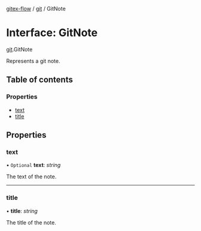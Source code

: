 [gitex-flow](../README.md) / [git](../modules/git.md) / GitNote

# Interface: GitNote

[git](../modules/git.md).GitNote

Represents a git note.

## Table of contents

### Properties

- [text](git.gitnote.md#text)
- [title](git.gitnote.md#title)

## Properties

### text

• `Optional` **text**: *string*

The text of the note.

___

### title

• **title**: *string*

The title of the note.
